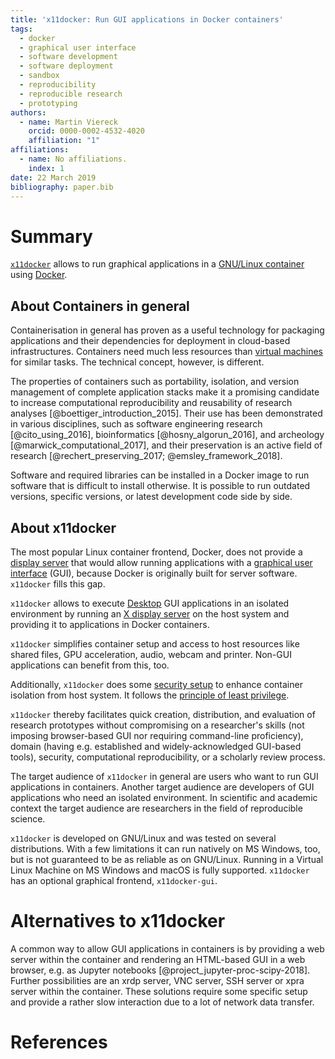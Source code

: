```yaml
---
title: 'x11docker: Run GUI applications in Docker containers'
tags:
  - docker
  - graphical user interface
  - software development
  - software deployment
  - sandbox
  - reproducibility
  - reproducible research
  - prototyping
authors:
  - name: Martin Viereck
    orcid: 0000-0002-4532-4020
    affiliation: "1"
affiliations:
  - name: No affiliations.
    index: 1
date: 22 March 2019
bibliography: paper.bib
---
```


# Summary

[`x11docker`](https://github.com/mviereck/x11docker) allows to run graphical applications in a 
[GNU/Linux container](https://en.wikipedia.org/wiki/Operating-system-level_virtualization) using 
[Docker](https://www.docker.com).

## About Containers in general
Containerisation in general has proven as a useful technology for packaging applications and their 
dependencies for deployment in cloud-based infrastructures.
Containers need much less resources than [virtual machines](https://en.wikipedia.org/wiki/Virtual_machine)
for similar tasks. The technical concept, however, is different.

The properties of containers such as portability, isolation, and version management of complete 
application stacks make it a promising candidate to increase computational reproducibility and 
reusability of research analyses [@boettiger_introduction_2015].
Their use has been demonstrated in various disciplines, such as software engineering research 
[@cito_using_2016], bioinformatics [@hosny_algorun_2016], and archeology [@marwick_computational_2017], 
and their preservation is an active field of research [@rechert_preserving_2017; @emsley_framework_2018].

Software and required libraries can be installed in a Docker image to run software that is difficult 
to install otherwise. It is possible to run outdated versions, specific versions, or latest development 
code side by side.

## About x11docker

The most popular Linux container frontend, Docker, does not provide a 
[display server](https://en.wikipedia.org/wiki/Display_server) that would allow running applications 
with a [graphical user interface](https://en.wikipedia.org/wiki/Graphical_user_interface) (GUI), 
because Docker is originally built for server software.
`x11docker` fills this gap.

`x11docker` allows to execute [Desktop](https://en.wikipedia.org/wiki/Desktop_environment) GUI applications
in an isolated environment by running an [X display server](https://en.wikipedia.org/wiki/X_Window_System) 
on the host system and providing it to applications in Docker containers.

`x11docker` simplifies container setup and access to host resources like shared files, GPU acceleration, 
audio, webcam and printer. Non-GUI applications can benefit from this, too.

Additionally, `x11docker` does some [security setup](https://github.com/mviereck/x11docker#security) 
to enhance container isolation from host system.
It follows the [principle of least privilege](https://en.wikipedia.org/wiki/Principle_of_least_privilege).

`x11docker` thereby facilitates quick creation, distribution, and evaluation of research prototypes 
without compromising on a researcher's skills (not imposing browser-based GUI nor requiring 
command-line proficiency), domain (having e.g. established and widely-acknowledged GUI-based tools), 
security, computational reproducibility, or a scholarly review process.

The target audience of `x11docker` in general are users who want to run GUI applications in containers.
Another target audience are developers of GUI applications who need an isolated environment.
In scientific and academic context the target audience are researchers in the field of reproducible science.

`x11docker` is developed on GNU/Linux and was tested on several distributions. 
With a few limitations it can run natively on MS Windows, too, but is not guaranteed to be as reliable as on GNU/Linux.
Running in a Virtual Linux Machine on MS Windows and macOS is fully supported. 
`x11docker` has an optional graphical frontend, `x11docker-gui`.

# Alternatives to x11docker

A common way to allow GUI applications in containers is by providing a web server within the container 
and rendering an HTML-based GUI in a web browser, e.g. as Jupyter notebooks [@project_jupyter-proc-scipy-2018]. 
Further possibilities are an xrdp server, VNC server, SSH server or xpra server within the container.
These solutions require some specific setup and provide a rather slow interaction due to a lot of 
network data transfer.

# References
